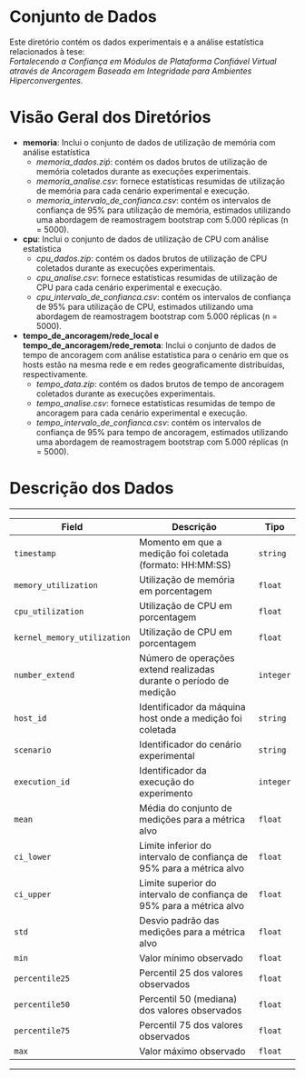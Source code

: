 # Conjunto de Dados

Este diretório contém os dados experimentais e a análise estatística relacionados à tese:  
*Fortalecendo a Confiança em Módulos de Plataforma Confiável Virtual através de Ancoragem Baseada em Integridade para Ambientes Hiperconvergentes.*

# Visão Geral dos Diretórios

- **memoria**: Inclui o conjunto de dados de utilização de memória com análise estatística
  - *memoria_dados.ziṕ*: contém os dados brutos de utilização de memória coletados durante as execuções experimentais.
  - *memoria_analise.csv*: fornece estatísticas resumidas de utilização de memória para cada cenário experimental e execução. 
  - *memoria_intervalo_de_confianca.csv*: contém os intervalos de confiança de 95% para utilização de memória, estimados utilizando uma abordagem de reamostragem bootstrap com 5.000 réplicas (n = 5000).
- **cpu**: Inclui o conjunto de dados de utilização de CPU com análise estatística
  - *cpu_dados.zip*: contém os dados brutos de utilização de CPU coletados durante as execuções experimentais.
  - *cpu_analise.csv*: fornece estatísticas resumidas de utilização de CPU para cada cenário experimental e execução. 
  - *cpu_intervalo_de_confianca.csv*: contém os intervalos de confiança de 95% para utilização de CPU, estimados utilizando uma abordagem de reamostragem bootstrap com 5.000 réplicas (n = 5000).
- **tempo_de_ancoragem/rede_local e tempo_de_ancoragem/rede_remota**: Inclui o conjunto de dados de tempo de ancoragem com análise estatística para o cenário em que os hosts estão na mesma rede e em redes geograficamente distribuídas, respectivamente. 
  - *tempo_data.zip*: contém os dados brutos de tempo de ancoragem coletados durante as execuções experimentais.
  - *tempo_analise.csv*: fornece estatísticas resumidas de tempo de ancoragem para cada cenário experimental e execução.
  - *tempo_intervalo_de_confianca.csv*: contém os intervalos de confiança de 95% para tempo de ancoragem, estimados utilizando uma abordagem de reamostragem bootstrap com 5.000 réplicas (n = 5000).
 
# Descrição dos Dados

---

| Field                     | Descrição                                                                  | Tipo            |
|---------------------------|----------------------------------------------------------------------------|-----------------|
| `timestamp`               | Momento em que a medição foi coletada (formato: HH:MM:SS)                  | `string`        |
| `memory_utilization`      | Utilização de memória em porcentagem                                       | `float`         |
| `cpu_utilization`         | Utilização de CPU em porcentagem                                           | `float`         |
| `kernel_memory_utilization`| Utilização de CPU em porcentagem                                           | `float`         |
| `number_extend`           | Número de operações extend realizadas durante o período de medição         | `integer`       |
| `host_id`                 | Identificador da máquina host onde a medição foi coletada                  | `string`        |
| `scenario`                | Identificador do cenário experimental                                      | `string`        |
| `execution_id`            | Identificador da execução do experimento                                   | `integer`       |
| `mean`                    | Média do conjunto de medições para a métrica alvo                          | `float`         |
| `ci_lower`                | Limite inferior do intervalo de confiança de 95% para a métrica alvo       | `float`         |
| `ci_upper`                | Limite superior do intervalo de confiança de 95% para a métrica alvo       | `float`         |
| `std`                     | Desvio padrão das medições para a métrica alvo                             | `float`         |
| `min`                     | Valor mínimo observado                                                     | `float`         |
| `percentile25`            | Percentil 25 dos valores observados                                        | `float`         |
| `percentile50`            | Percentil 50 (mediana) dos valores observados                              | `float`         |
| `percentile75`            | Percentil 75 dos valores observados                                        | `float`         |
| `max`                     | Valor máximo observado                                                     | `float`         |

---
